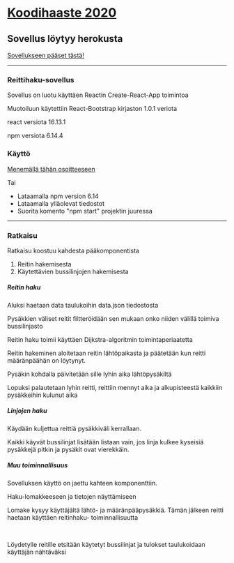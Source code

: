 <h1>
    <a href="https://koodihaaste.solidabis.com/?utm_source=facebook&utm_medium=banner&utm_campaign=koodihaaste&fbclid=IwAR2mF2954_gj316eu1Y2dyiFKr31QwEylsvxfqLees7TZMo6_Z8EQGzR4cc">
        Koodihaaste 2020
    </a>
</h1>

<h2>Sovellus löytyy herokusta</h2>
<a href="https://reitinhaku.herokuapp.com/">Sovellukseen pääset tästä!</a>
<hr/>
<h3>Reittihaku-sovellus</h3>
<p>Sovellus on luotu käyttäen Reactin Create-React-App toimintoa</p>
<p>Muotoiluun käytettiin React-Bootstrap kirjaston 1.0.1 veriota</p>
<p>react versiota 16.13.1</p>
<p>npm versiota 6.14.4</p>

<h3>Käyttö</h3>
<p><a href="https://reitinhaku.herokuapp.com/">Menemällä tähän osoitteeseen</a></p>
<p>Tai</p>
<ul>
<li>Lataamalla npm version 6.14</li>
<li>Lataamalla ylläolevat tiedostot</li>
<li>Suorita komento "npm start" projektin juuressa</li>
</ul>
<hr/>
<h3>Ratkaisu</h3>
<p></p>
<p>Ratkaisu koostuu kahdesta pääkomponentista</p>
<ol>
<li>Reitin hakemisesta</li>
<li>Käytettävien bussilinjojen hakemisesta</li>
</ol>
<h5>Reitin haku</h5>
<p>Aluksi haetaan data taulukoihin data.json tiedostosta</p>
<p>Pysäkkien väliset reitit filtteröidään sen mukaan onko niiden välillä toimiva bussilinjasto</p>
<p>Reitin haku toimii käyttäen Dijkstra-algoritmin toimintaperiaatetta</p>
<p>Reitin hakeminen aloitetaan reitin lähtöpaikasta ja päätetään kun reitti määränpäähän on löytynyt.</p>
<p>Pysäkin kohdalla päivitetään sille lyhin aika lähtöpysäkiltä</p>
<p>Lopuksi palautetaan lyhin reitti, reittiin mennyt aika ja alkupisteestä kaikkiin pysäkkeihin kulunut aika</p>

<h5>Linjojen haku</h5>
<p>Käydään kuljettua reittiä pysäkkiväli kerrallaan.</p>
<p>Kaikki käyvät bussilinjat lisätään listaan vain, jos linja kulkee kyseisiä pysäkkejä pitkin ja pysäkit ovat vierekkäin.</p>

<h5>Muu toiminnallisuus</h5>
<p>Sovelluksen käyttö on jaettu kahteen komponenttiin.</p>
<p>Haku-lomakkeeseen ja tietojen näyttämiseen</p>
<p>Lomake kysyy käyttäjältä lähtö- ja määränpääpysäkkiä. Tämän jälkeen reitti haetaan käyttäen reitinhaku- toiminnallisuutta</p>
<br/>
<p>Löydetylle reitille etsitään käytetyt bussilinjat ja tulokset taulukoidaan käyttäjän nähtäväksi</p>

<p></p>

